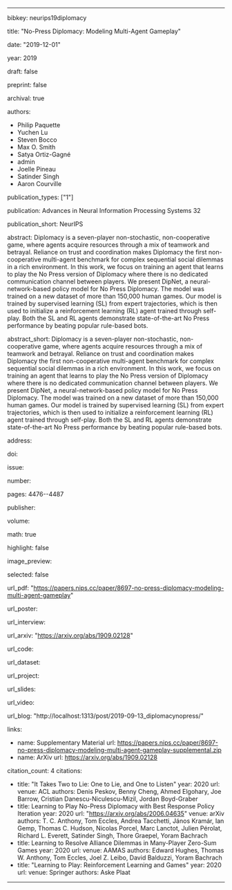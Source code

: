 ---

bibkey: neurips19diplomacy

title: "No-Press Diplomacy: Modeling Multi-Agent Gameplay"

date: "2019-12-01"

year: 2019

draft: false

preprint: false

archival: true

authors: 
- Philip Paquette
- Yuchen Lu
- Steven Bocco
- Max O. Smith
- Satya Ortiz-Gagné
- admin
- Joelle Pineau
- Satinder Singh
- Aaron Courville

publication_types: ["1"]

publication: Advances in Neural Information Processing Systems 32

publication_short: NeurIPS

abstract: Diplomacy is a seven-player non-stochastic, non-cooperative game, where agents acquire resources through a mix of teamwork and betrayal. Reliance on trust and coordination makes Diplomacy the first non-cooperative multi-agent benchmark for complex sequential social dilemmas in a rich environment. In this work, we focus on training an agent that learns to play the No Press version of Diplomacy where there is no dedicated communication channel between players. We present DipNet, a neural-network-based policy model for No Press Diplomacy. The model was trained on a new dataset of more than 150,000 human games. Our model is trained by supervised learning (SL) from expert trajectories, which is then used to initialize a reinforcement learning (RL) agent trained through self-play. Both the SL and RL agents demonstrate state-of-the-art No Press performance by beating popular rule-based bots.

abstract_short: Diplomacy is a seven-player non-stochastic, non-cooperative game, where agents acquire resources through a mix of teamwork and betrayal. Reliance on trust and coordination makes Diplomacy the first non-cooperative multi-agent benchmark for complex sequential social dilemmas in a rich environment. In this work, we focus on training an agent that learns to play the No Press version of Diplomacy where there is no dedicated communication channel between players. We present DipNet, a neural-network-based policy model for No Press Diplomacy. The model was trained on a new dataset of more than 150,000 human games. Our model is trained by supervised learning (SL) from expert trajectories, which is then used to initialize a reinforcement learning (RL) agent trained through self-play. Both the SL and RL agents demonstrate state-of-the-art No Press performance by beating popular rule-based bots.

address: 

doi: 

issue: 

number: 

pages: 4476--4487

publisher: 

volume: 

math: true

highlight: false

image_preview: 

selected: false

url_pdf: "https://papers.nips.cc/paper/8697-no-press-diplomacy-modeling-multi-agent-gameplay"

url_poster: 

url_interview: 

url_arxiv: "https://arxiv.org/abs/1909.02128"

url_code: 

url_dataset: 

url_project: 

url_slides: 

url_video: 

url_blog: "http://localhost:1313/post/2019-09-13_diplomacynopress/"

links: 
- name: Supplementary Material
  url: https://papers.nips.cc/paper/8697-no-press-diplomacy-modeling-multi-agent-gameplay-supplemental.zip
- name: ArXiv
  url: https://arxiv.org/abs/1909.02128

citation_count: 4
citations:
- title: "It Takes Two to Lie: One to Lie, and One to Listen"
  year: 2020
  url: 
  venue: ACL
  authors: Denis Peskov, Benny Cheng, Ahmed Elgohary, Joe Barrow, Cristian Danescu-Niculescu-Mizil, Jordan Boyd-Graber
- title: Learning to Play No-Press Diplomacy with Best Response Policy Iteration
  year: 2020
  url: "https://arxiv.org/abs/2006.04635"
  venue: arXiv
  authors: T. C. Anthony, Tom Eccles, Andrea Tacchetti, János Kramár, Ian Gemp, Thomas C. Hudson, Nicolas Porcel, Marc Lanctot, Julien Pérolat, Richard L. Everett, Satinder Singh, Thore Graepel, Yoram Bachrach
- title: Learning to Resolve Alliance Dilemmas in Many-Player Zero-Sum Games
  year: 2020
  url: 
  venue: AAMAS
  authors: Edward Hughes, Thomas W. Anthony, Tom Eccles, Joel Z. Leibo, David Balduzzi, Yoram Bachrach
- title: "Learning to Play: Reinforcement Learning and Games"
  year: 2020
  url: 
  venue: Springer
  authors: Aske Plaat


---